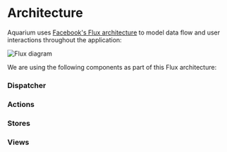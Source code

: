 # Architecture

Aquarium uses [Facebook's Flux architecture](https://facebook.github.io/flux/docs/overview.html) 
to model data flow and user interactions throughout the application:

![Flux diagram](http://i.imgur.com/ccDuA5q.png)

We are using the following components as part of this Flux architecture:

### Dispatcher

### Actions

### Stores

### Views
